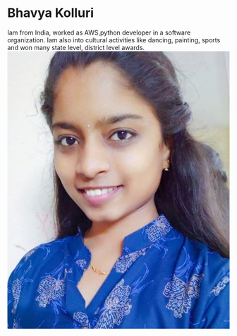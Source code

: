 # Bhavya Kolluri
Iam from India, worked as AWS,python developer in a software organization. Iam also into cultural activities like dancing, painting, sports and won many state level, district level awards.
![My Picture](https://github.com/BhavyaKolluri/assignment2-Kolluri/blob/main/MY.jpg)